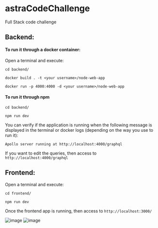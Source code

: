 # astraCodeChallenge

Full Stack code challenge

## Backend:

#### To run it through a docker container:

Open a terminal and execute:

`cd backend/`

`docker build . -t <your username>/node-web-app`

`docker run -p 4000:4000 -d <your username>/node-web-app`

#### To run it through npm

`cd backend/`

`npm run dev`

You can verify if the application is running when the following message is displayed in the terminal or docker logs (depending on the way you use to run it):

`Apollo server running at http://localhost:4000/graphql`

If you want to edit the queries, then access to `http://localhost:4000/graphql`

## Frontend:

Open a terminal and execute:

`cd frontend/`

`npm run dev`

Once the frontend app is running, then access to `http://localhost:3000/`

![image](https://user-images.githubusercontent.com/6174109/229463500-319486ce-231f-4508-9230-68d52e73f550.png)
![image](https://user-images.githubusercontent.com/6174109/229467920-3230a894-5667-4a1d-9f52-96621526fa18.png)

